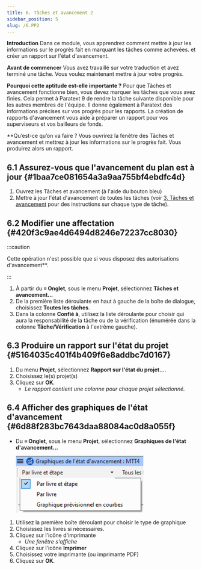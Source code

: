 ```yaml
---
title: 6. Tâches et avancement 2
sidebar_position: 5
slug: /6.PP2
---
```


**Introduction** Dans ce module, vous apprendrez comment mettre à jour les informations sur le progrès fait en marquant les tâches comme achevées. et créer un rapport sur l'état d'avancement.

**Avant de commencer** Vous avez travaillé sur votre traduction et avez terminé une tâche. Vous voulez maintenant mettre à jour votre progrès.

**Pourquoi cette aptitude est-elle importante ?** Pour que Tâches et avancement fonctionne bien, vous devez marquer les tâches que vous avez finies. Cela permet à Paratext 9 de rendre la tâche suivante disponible pour les autres membres de l'équipe. Il donne également à Paratext des informations précises sur vos progrès pour les rapports. La création de rapports d'avancement vous aide à préparer un rapport pour vos superviseurs et vos bailleurs de fonds.

\*\*Qu’est-ce qu’on va faire ? Vous ouvrirez la fenêtre des Tâches et avancement et mettrez à jour les informations sur le progrès fait. Vous produirez alors un rapport.

## 6.1 Assurez-vous que l'avancement du plan est à jour {#1baa7ce081654a3a9aa755bf4ebdfc4d}

1. Ouvrez les Tâches et avancement (à l'aide du bouton bleu)
2. Mettre à jour l'état d'avancement de toutes les tâches (voir [3. Tâches et avancement](/3.PP1) pour des instructions sur chaque type de tâche).

## 6.2 Modifier une affectation {#420f3c9ae4d6494d8246e72237cc8030}

:::caution

Cette opération n'est possible que si vous disposez des autorisations d'avancement\*\*.

:::

1. À partir du **≡ Onglet**, sous le menu **Projet**, sélectionnez **Tâches et avancement…**
2. De la première liste déroulante en haut à gauche de la boîte de dialogue, choisissez **Toutes les tâches**.
3. Dans la colonne **Confié à**, utilisez la liste déroulante pour choisir qui aura la responsabilité de la tâche ou de la vérification (énumérée dans la colonne **Tâche/Vérification** à l'extrême gauche).

## 6.3 Produire un rapport sur l'état du projet {#5164035c401f4b409f6e8addbc7d0167}

1. Du menu **Projet**, sélectionnez **Rapport sur l'état du projet…**.
2. Choisissez le(s) projet(s)
3. Cliquez sur **OK**.
   - _Le rapport contient une colonne pour chaque projet sélectionné._

## **6.4 Afficher des graphiques de l'état d'avancement** {#6d88f283bc7643daa88084ac0d8a055f}

- Du **≡ Onglet**, sous le menu **Projet**, sélectionnez **Graphiques de l'état d'avancement…**

  ![](./1163930921.png)

1. Utilisez la première boîte déroulant pour choisir le type de graphique
2. Choisissez les livres si nécessaires.
3. Cliquez sur l'icône d'imprimante
   - _Une fenêtre s'affiche_
4. Cliquez sur l'icône **Imprimer**
5. Choisissez votre imprimante (ou imprimante PDF)
6. Cliquez sur **OK**.
